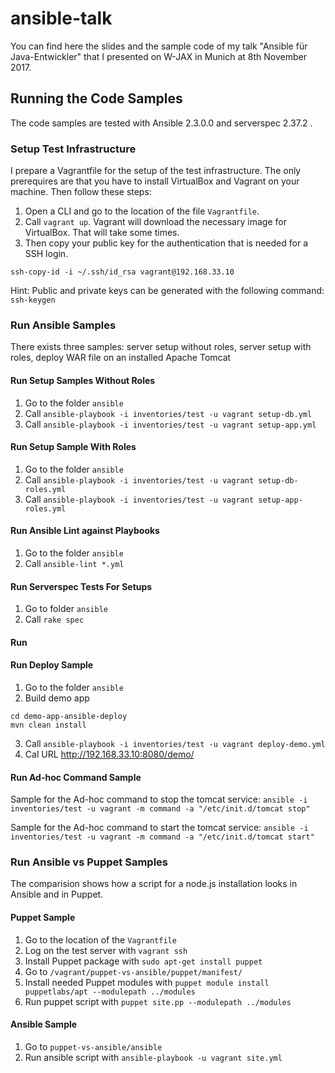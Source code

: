# ansible-talk

You can find here the slides and the sample code of my talk "Ansible für Java-Entwickler" that I presented on W-JAX in Munich at 8th November 2017.

## Running the Code Samples

The code samples are tested with Ansible 2.3.0.0 and serverspec 2.37.2 .

### Setup Test Infrastructure
I prepare a Vagrantfile for the setup of the test infrastructure. The only prerequires are that you have to install VirtualBox and Vagrant on your machine. Then follow these steps:

1. Open a CLI and go to the location of the file `Vagrantfile`.
2. Call `vagrant up`. Vagrant will download the necessary image for VirtualBox. That will take some times.
3. Then copy your public key for the authentication that is needed for a SSH login.
```
ssh-copy-id -i ~/.ssh/id_rsa vagrant@192.168.33.10
```
Hint: Public and private keys can be generated with the following command: `ssh-keygen`

### Run Ansible Samples
There exists three samples: server setup without roles, server setup with roles, deploy WAR file on an installed Apache Tomcat

#### Run Setup Samples Without Roles

1. Go to the folder `ansible`
2. Call `ansible-playbook -i inventories/test -u vagrant setup-db.yml`
3. Call `ansible-playbook -i inventories/test -u vagrant setup-app.yml`

#### Run Setup Sample With Roles

1. Go to the folder `ansible`
2. Call `ansible-playbook -i inventories/test -u vagrant setup-db-roles.yml`
3. Call `ansible-playbook -i inventories/test -u vagrant setup-app-roles.yml`

#### Run Ansible Lint against Playbooks
1. Go to the folder `ansible`
2. Call `ansible-lint *.yml`

#### Run Serverspec Tests For Setups

1. Go to folder `ansible`
2. Call `rake spec`

#### Run

#### Run Deploy Sample

1. Go to the folder `ansible`
2. Build demo app
```
cd demo-app-ansible-deploy
mvn clean install
```
3. Call `ansible-playbook -i inventories/test -u vagrant deploy-demo.yml `
4. Cal URL http://192.168.33.10:8080/demo/

#### Run Ad-hoc Command Sample

Sample for the Ad-hoc command to stop the tomcat service: `ansible -i inventories/test -u vagrant -m command -a "/etc/init.d/tomcat stop"`

Sample for the Ad-hoc command to start the tomcat service: `ansible -i inventories/test -u vagrant -m command -a "/etc/init.d/tomcat start"`

### Run Ansible vs Puppet Samples
The comparision shows how a script for a node.js installation looks in Ansible and in Puppet.

#### Puppet Sample

1. Go to the location of the `Vagrantfile`
2. Log on the test server with `vagrant ssh`
3. Install Puppet package with `sudo apt-get install puppet`
4. Go to `/vagrant/puppet-vs-ansible/puppet/manifest/`
5. Install needed Puppet modules with `puppet module install puppetlabs/apt --modulepath ../modules`
6. Run puppet script with `puppet site.pp --modulepath ../modules`

#### Ansible Sample

1. Go to `puppet-vs-ansible/ansible`
2. Run ansible script with `ansible-playbook -u vagrant site.yml`
